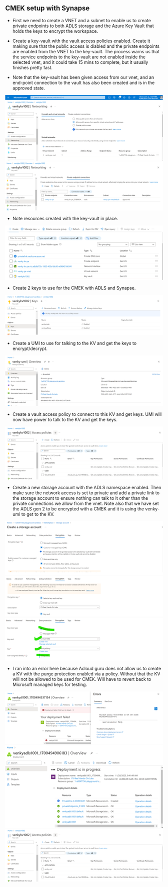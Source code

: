 ## CMEK setup with Synapse

* First we need to create a VNET and a subnet to enable us to create private endpoints to both ADLS storage and the Azure Key Vault that holds the keys to encrypt the workspace.

* Create a key-vault with the vault access policies enabled. Create it making sure that the public access is diabled and the private endpoints are enabled from the VNET to the key-vault. The process warns us that the service endpoints to the key-vault are not enabled inside the selected vnet, and it could take 15 mins to complete, but it usually finishes pretty fast.

* Note that the key-vault has been given access from our vnet, and an end-point connection to the vault has also been created and is in the approved state.

<img src="./images/cmek-001.png" />

<img src="./images/cmek-002.png" />

* Note resources created with the key-vault in place.

<img src="./images/cmek-003.png" />

* Create 2 keys to use for the CMEK with ADLS and Synapse. 

<img src="./images/cmek-004.png" />

* Create a UMI to use for talking to the KV and get the keys to encrypt/decrypt.

<img src="./images/cmek-005.png" />

* Create a vault access policy to connect to this KV and get keys. UMI will now have power to talk to the KV and get the keys.

<img src="./images/cmek-006.png" />

* Create a new storage account with the ADLS namespace enabled. Then make sure the network access is set to private and add a private link to the storage account to ensure nothing can talk to it other than the private connections we allow from the vnet. Note also that we have set the ADLS gen 2 to be encrypted with a CMEK and it is using the venky-umi to get to the KV.

<img src="./images/cmek-007.png" />

<img src="./images/cmek-008.png" />

<img src="./images/cmek-009.png" />

* I ran into an error here because Acloud guru does not allow us to create a KV with the purge protection enabled via a policy. Without that the KV will not be allowed to be used for CMEK. Will have to revert back to Microsoft managed keys for testing. 

<img src="./images/cmek-010.png" />

<img src="./images/cmek-011.png" />


<img src="./images/cmek-006.png" />




